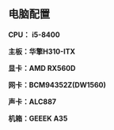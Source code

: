 ## 电脑配置

**CPU：** **i5-8400**

**主板：华擎H310-ITX**

**显卡：AMD RX560D**

**网卡：BCM94352Z(DW1560)**

**声卡：ALC887**

**机箱：GEEEK A35**







